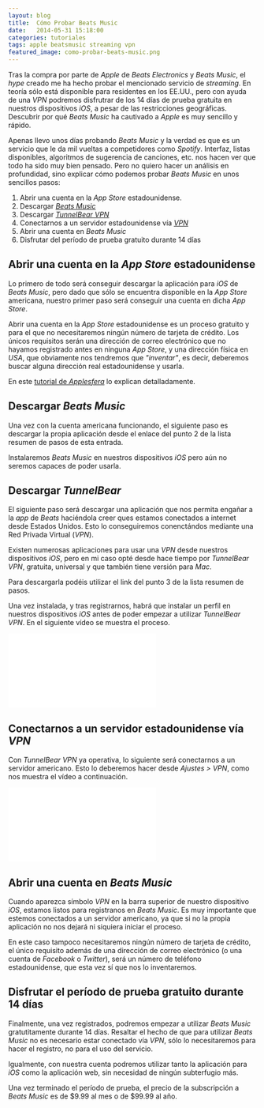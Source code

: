 ```yaml
---
layout: blog
title:  Cómo Probar Beats Music
date:   2014-05-31 15:18:00
categories: tutoriales
tags: apple beatsmusic streaming vpn
featured_image: como-probar-beats-music.png
---
```

Tras la compra por parte de *Apple* de *Beats Electronics* y *Beats Music*, el *hype* creado me ha hecho probar el mencionado servicio de *streaming*. En teoría sólo está disponible para residentes en los EE.UU., pero con ayuda de una *VPN* podremos disfrutrar de los 14 días de prueba gratuita en nuestros dispositivos *iOS*, a pesar de las restricciones geográficas. Descubrir por qué *Beats Music* ha cautivado a *Apple* es muy sencillo y rápido.<Sigue Leyendo>  
  
Apenas llevo unos días probando *Beats Music* y la verdad es que es un servicio que le da mil vueltas a competidores como *Spotify*. Interfaz, listas disponibles, algoritmos de sugerencia de canciones, etc. nos hacen ver que todo ha sido muy bien pensado. Pero no quiero hacer un análisis en profundidad, sino explicar cómo podemos probar *Beats Music* en unos sencillos pasos:  
  
1. Abrir una cuenta en la *App Store* estadounidense.  
2. Descargar [*Beats Music*](https://itunes.apple.com/us/app/beats-music/id781817640?mt=8&uo=4&at=1l3v5kR&ct=searchlink)
3. Descargar [*TunnelBear VPN*](https://itunes.apple.com/es/app/tunnelbear-vpn/id564842283?mt=8&uo=4&at=1l3v5kR&ct=searchlink) 
4. Conectarnos a un servidor estadounidense vía [*VPN*](http://es.wikipedia.org/wiki/VPN)
5. Abrir una cuenta en *Beats Music*
6. Disfrutar del período de prueba gratuito durante 14 días    

  
## Abrir una cuenta en la *App Store* estadounidense    
Lo primero de todo será conseguir descargar la aplicación para *iOS* de *Beats Music*, pero dado que sólo se encuentra disponible en la *App Store* americana, nuestro primer paso será conseguir una cuenta en dicha *App Store*.  
  
Abrir una cuenta en la *App Store* estadounidense es un proceso gratuito y para el que no necesitaremos ningún número de tarjeta de crédito. Los únicos requisitos serán una dirección de correo electrónico que no hayamos registrado antes en ninguna *App Store*, y una dirección física en *USA*, que obviamente nos tendremos que *"inventar"*, es decir, deberemos buscar  alguna dirección real estadounidense y usarla.  
  
En este [tutorial de *Applesfera*](http://www.applesfera.com/apple/tutorial-para-crear-una-cuenta-en-la-itunes-store-usa) lo explican detalladamente.
  
## Descargar *Beats Music*    
Una vez con la cuenta americana funcionando, el siguiente paso es descargar la propia aplicación desde el enlace del punto 2 de la lista resumen de pasos de esta entrada.  
  
Instalaremos *Beats Music* en nuestros dispositivos *iOS* pero aún no seremos capaces de poder usarla.
  
## Descargar *TunnelBear*    
El siguiente paso será descargar una aplicación que nos permita engañar a la *app* de *Beats* haciéndola creer ques estamos conectados a internet desde Estados Unidos.  Esto lo conseguiremos conenctándos mediante una Red Privada Virtual (*VPN*).  
  
Existen numerosas aplicaciones para usar una *VPN* desde nuestros dispositivos *iOS*, pero en mi caso opté desde hace tiempo por *TunnelBear VPN*, gratuita, universal y que también tiene versión para *Mac*.  
  
Para descargarla podéis utilizar el link del punto 3 de la lista resumen de pasos.  
  
Una vez instalada,  y tras registrarnos, habrá que instalar un perfil en nuestros dispositivos *iOS* antes de poder empezar a utilizar *TunnelBear VPN*. En el siguiente vídeo se muestra el proceso.
  
<div class='embed-container'><iframe src="//www.youtube.com/embed/4VR7g-_ydaE" frameborder="0" allowfullscreen></iframe></div>  
  
## Conectarnos a un servidor estadounidense vía *VPN*    
Con *TunnelBear VPN* ya operativa, lo siguiente será conectarnos a un servidor americano. Esto lo deberemos hacer desde *Ajustes > VPN*, como nos muestra el vídeo a continuación.

<div class='embed-container'><iframe src="//www.youtube.com/embed/rm0fSfHM2iM" frameborder="0" allowfullscreen></iframe></div>
  
## Abrir una cuenta en *Beats Music*    
Cuando aparezca símbolo *VPN* en la barra superior de nuestro dispositivo *iOS*, estamos listos para registranos en *Beats Music*. Es muy importante que estemos conectados a un servidor americano, ya que si no la propia aplicación no nos dejará ni siquiera iniciar el proceso.  
  
En este caso tampoco necesitaremos ningún número de tarjeta de crédito, el único requisito además de una dirección de correo electrónico (o una cuenta de *Facebook* o *Twitter*), será un número de teléfono estadounidense, que esta vez sí que nos lo inventaremos.
  
## Disfrutar el período de prueba gratuito durante 14 días
Finalmente, una vez registrados, podremos empezar a utilizar *Beats Music* gratutitamente durante 14 días. Resaltar el hecho de que para utilizar *Beats Music* no es necesario estar conectado vía *VPN*, sólo lo necesitaremos para hacer el registro, no para el uso del servicio.   
    
Igualmente, con nuestra cuenta podremos utilizar tanto la aplicación para *iOS* como la aplicación web, sin necesidad de ningún subterfugio más.

Una vez terminado el período de prueba, el precio de la subscripción a *Beats Music* es de $9.99 al mes o de $99.99 al año.